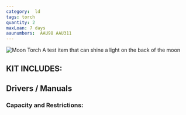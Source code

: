 ```yaml
---
category:  ld
tags: torch
quantity: 2
maxLoan: 7 days
aaunumbers:  AAU98 AAU311
---
```

![Moon Torch](https://m.media-amazon.com/images/I/51qpZ+8787S.jpg)
A test item that can shine a light on the back of the moon

## KIT INCLUDES:

## Drivers / Manuals

### Capacity and Restrictions:
